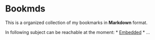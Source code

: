 Bookmds
=======

This is a organized collection of my bookmarks in __Markdown__ format. 

In following subject can be reachable at the moment:
    * [Embedded][1]
    * ...


[1]: http://www.github.com/ahaltindis
